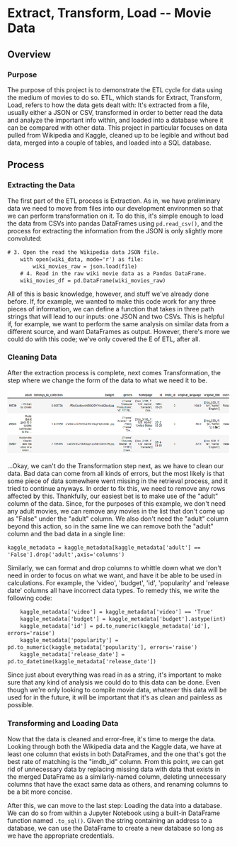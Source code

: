 # Extract, Transform, Load -- Movie Data

## Overview

### Purpose

The purpose of this project is to demonstrate the ETL cycle for data using the medium of movies to do so. ETL, which stands for Extract, Transform, Load, refers to how the data gets dealt with: It's extracted from a file, usually either a JSON or CSV, transformed in order to better read the data and analyze the important info within, and loaded into a database where it can be compared with other data. This project in particular focuses on data pulled from Wikipedia and Kaggle, cleaned up to be legible and without bad data, merged into a couple of tables, and loaded into a SQL database.

## Process

### Extracting the Data

The first part of the ETL process is Extraction. As in, we have preliminary data we need to move from files into our development environmen so that we can perform transformation on it. To do this, it's simple enough to load the data from CSVs into pandas DataFrames using `pd.read_csv()`, and the process for extracting the information from the JSON is only slightly more convoluted:
```
# 3. Open the read the Wikipedia data JSON file.
    with open(wiki_data, mode='r') as file:
        wiki_movies_raw = json.load(file)
    # 4. Read in the raw wiki movie data as a Pandas DataFrame.
    wiki_movies_df = pd.DataFrame(wiki_movies_raw)
```

All of this is basic knowledge, however, and stuff we've already done before. If, for example, we wanted to make this code work for any three pieces of information, we can define a function that takes in three path strings that will lead to our inputs: one JSON and two CSVs. This is helpful if, for example, we want to perform the same analysis on similar data from a different source, and want DataFrames as output. However, there's more we could do with this code; we've only covered the E of ETL, after all.

### Cleaning Data

After the extraction process is complete, next comes Transformation, the step where we change the form of the data to what we need it to be.

![image](https://raw.githubusercontent.com/SirNancyTheNegative/ETL-Movies/main/Resources/Kaggle_data_gone_wrong.png)

...Okay, we can't do the Transformation step next, as we have to clean our data. Bad data can come from all kinds of errors, but the most likely is that some piece of data somewhere went missing in the retrieval process, and it tried to continue anyways. In order to fix this, we need to remove any rows affected by this. Thankfully, our easiest bet is to make use of the "adult" column of the data. Since, for the purposes of this example, we don't need any adult movies, we can remove any movies in the list that don't come up as "False" under the "adult" column. We also don't need the "adult" column beyond this action, so in the same line we can remove both the "adult" column and the bad data in a single line:
```
kaggle_metadata = kaggle_metadata[kaggle_metadata['adult'] == 'False'].drop('adult',axis='columns')
```

Similarly, we can format and drop columns to whittle down what we don't need in order to focus on what we want, and have it be able to be used in calculations. For example, the 'video', 'budget', 'id', 'popularity' and 'release date' columns all have incorrect data types. To remedy this, we write the following code:
```
    kaggle_metadata['video'] = kaggle_metadata['video'] == 'True'
    kaggle_metadata['budget'] = kaggle_metadata['budget'].astype(int)
    kaggle_metadata['id'] = pd.to_numeric(kaggle_metadata['id'], errors='raise')
    kaggle_metadata['popularity'] = pd.to_numeric(kaggle_metadata['popularity'], errors='raise')
    kaggle_metadata['release_date'] = pd.to_datetime(kaggle_metadata['release_date'])
```
Since just about everything was read in as a string, it's important to make sure that any kind of analysis we could do to this data can be done. Even though we're only looking to compile movie data, whatever this data will be used for in the future, it will be important that it's as clean and painless as possible.

### Transforming and Loading Data

Now that the data is cleaned and error-free, it's time to merge the data. Looking through both the Wikipedia data and the Kaggle data, we have at least one column that exists in both DataFrames, and the one that's got the best rate of matching is the "imdb_id" column. From this point, we can get rid of unnecessary data by replacing missing data with data that exists in the merged DataFrame as a similarly-named column, deleting unnecessary columns that have the exact same data as others, and renaming columns to be a bit more concise.

After this, we can move to the last step: Loading the data into a database. We can do so from within a Jupyter Notebook using a built-in DataFrame function named `.to_sql()`. Given the string containing an address to a database, we can use the DataFrame to create a new database so long as we have the appropriate credentials.


